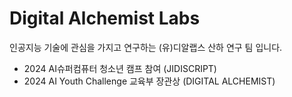 # Digital Alchemist Labs

인공지능 기술에 관심을 가지고 연구하는 (유)디알랩스 산하 연구 팀 입니다.

- 2024 AI슈퍼컴퓨터 청소년 캠프 참여 (JIDISCRIPT)
- 2024 AI Youth Challenge 교육부 장관상 (DIGITAL ALCHEMIST)
